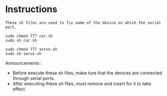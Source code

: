 # Instructions

    These sh files are used to fix name of the device on which the serial port.

```
sudo chmod 777 car.sh
sudo sh car.sh
```

```
sudo chmod 777 servo.sh
sudo sh servo.sh
```

Announcements :

* Before execute these sh files, make ture that the devices are connected through serial ports.
* After executing these sh files, must remove and insert for it to take effect.
